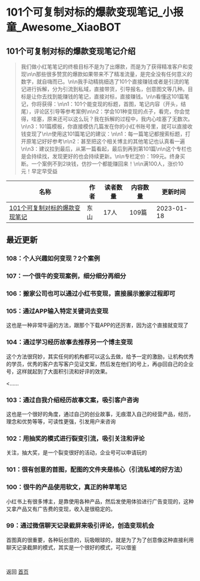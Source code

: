 # 101个可复制对标的爆款变现笔记_小报童_Awesome_XiaoBOT

## 101个可复制对标的爆款变现笔记介绍
> 我们做小红笔笔记的终极目标不是为了出爆款，而是为了获得精准客户和变现\n\n那些很多赞赏的爆款如果带来不了精准流量，是完全没有任何意义的数字，就自嗨而已。\n\n我手动精挑细选了101个直接赚钱或者是引流的笔记进行拆解，分为引流到私域，直接带货，引导报名，创意图文等几种。目标是让你去找到能赚钱的笔记，直接对标，直接赚钱。\n\n看懂这101篇笔记，你将获得：\n\n1：101个能变现的标题，首图，笔记内容（开头，结尾），评论区引导等参考案例\n\n2：学会101种变现的点子，看完，你会觉得，哇塞，原来还可以这么玩？我在拆解的过程中，我内心哇塞了无数次。\n\n3：101篇模板，你直接模仿几篇发在你的小红书账号里，就可以直接收钱变现了\n\n使用这101篇笔记的建议：\n\n1：每一篇笔记都搜索标题，打开原笔记好好参考\n\n2：甚至把这个相关博主的其他笔记也认真看一遍\n\n3：建议拉到最后，从第一篇看起，最后到再到第101篇\n\n这个专栏也是会持续找，发现更好的也会持续更新。\n\n专栏定价：199元。终身买断。一个案例不到2块钱，仿抄一个都能赚回来！\n\n满100人，涨价10元！早定早受益  
  


|名称|作者|读者数量|内容数量|更新时间|
|---|---|---|---|---|
|[101个可复制对标的爆款变现笔记](https://xiaobot.net/p/xiaohongshubiji?refer=0b133df9-27dc-423b-8101-639049001c13)|东山|17人|109篇|2023-01-18|

## 最近更新
### 108：个人兴趣如何变现？2个案例

### 107：一个很牛的变现案例，细分细分再细分

### 106：搬家公司也可以通过小红书变现，直接展示搬家过程即可

### 105：通过APP输入特定关键词去变现

这也是一种非常牛逼的方法，跟那个下载APP的还厉害，因为这个直接就变现了

### 104：通过学习经历故事去推荐另一个博主变现

这个方法很窍妙，其实任何的机构都可以这么去做，给予一定的激励，让机构优秀的学员，优秀的客户去写客户见证文案，然后发在他们的号上，再@回自己的企业号，这样就起到了大面积引流和好评的效果。

<......

### 103：通过自我介绍经历故事文案，吸引客户咨询

这也是一个很好的角度，通过自己的创业故事，无痕潜入自己的经营产品，经历，理念和优势等等，可读性更强，引发用户来咨询

### 102：用抽奖的模式进行裂变引流，吸引关注和评论

关注，抽大奖，是一个裂变很好的活动，企业号可以申请玩的

### 101：很有创意的首图，配图的文件夹是核心（引流私域的好方法）

### 100：很牛的产品使用软文，真正的种草笔记

小红书上有很多博主，是靠使用各种产品，然后发使用体验进行广告变现的，这种又拿产品又有广告费的变现，收入是很稳定的。

### 99：通过微信聊天记录截屏来吸引评论，创造变现机会

首图真的很重要，各种玩创意的，玩吸眼球的，就是为了为了创意像这种直接利用聊天记录截屏的模式，其实是一个很好的模式，可以借鉴


<a href="https://github.com/Reno9527/awesome-xiaobot" style="color: white; text-decoration: none;">awesome-xiaobot</a>

返回 [首页](../README.md)
